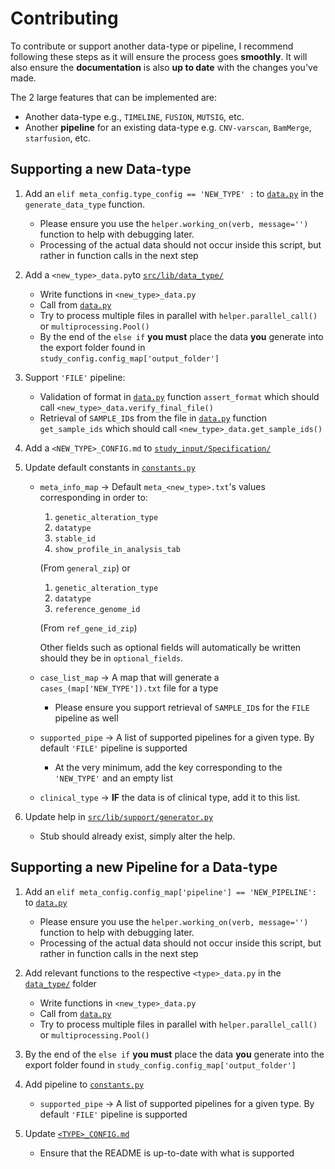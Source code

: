 # Contributing
To contribute or support another data-type or pipeline, I recommend following these steps as it will ensure the process goes **smoothly**. It will also ensure the **documentation** is also **up to date** with the changes you've made.

The 2 large features that can be implemented are:
* Another data-type e.g., `TIMELINE`, `FUSION`, `MUTSIG`, etc.
* Another **pipeline** for an existing data-type e.g. `CNV-varscan`, `BamMerge`, `starfusion`, etc.

## Supporting a new Data-type

1. Add an `elif meta_config.type_config == 'NEW_TYPE' :` to [`data.py`](src/lib/study_generation/data.py) in the `generate_data_type` function.
   * Please ensure you use the `helper.working_on(verb, message='')` function to help with debugging later.
   * Processing of the actual data should not occur inside this script, but rather in function calls in the next step

2. Add a `<new_type>_data.py`to [`src/lib/data_type/`](src/lib/data_type/)
   * Write functions in `<new_type>_data.py`
   * Call from [`data.py`](src/lib/study_generation/data.py)
   * Try to process multiple files in parallel with `helper.parallel_call()` or `multiprocessing.Pool()`
   * By the end of the `else if` **you must** place the data **you** generate into the export folder found in `study_config.config_map['output_folder']`

3. Support `'FILE'` pipeline:
   * Validation of format in [`data.py`](src/lib/study_generation/data.py) function `assert_format` which should call `<new_type>_data.verify_final_file()`
   * Retrieval of `SAMPLE_ID`s from the file in [`data.py`](src/lib/study_generation/data.py) function `get_sample_ids` which should call `<new_type>_data.get_sample_ids()`

4. Add a `<NEW_TYPE>_CONFIG.md` to [`study_input/Specification/`](study_input/Specification/)

5. Update default constants in [`constants.py`](src/lib/constants/constants.py)
   * `meta_info_map` -> Default `meta_<new_type>.txt`'s values corresponding in order to:
      1. `genetic_alteration_type`
      2. `datatype`
      3. `stable_id`
      4. `show_profile_in_analysis_tab`
      
      (From `general_zip`) or
      
      1. `genetic_alteration_type`
      2. `datatype`
      3. `reference_genome_id`
      
      (From `ref_gene_id_zip`)
      
      Other fields such as optional fields will automatically be written should they be in `optional_fields`.
   * `case_list_map` -> A map that will generate a `cases_(map['NEW_TYPE']).txt` file for a type
      * Please ensure you support retrieval of `SAMPLE_ID`s for the `FILE` pipeline as well
   * `supported_pipe` -> A list of supported pipelines for a given type. By default `'FILE'` pipeline is supported
      * At the very minimum, add the key corresponding to the `'NEW_TYPE'` and an empty list
   
   * `clinical_type` -> **IF** the data is of clinical type, add it to this list.

6. Update help in [`src/lib/support/generator.py`](src/lib/tools/generator.py)
   * Stub should already exist, simply alter the help.



## Supporting a new Pipeline for a Data-type

1. Add an `elif meta_config.config_map['pipeline'] == 'NEW_PIPELINE':` to [`data.py`](data.py)
   * Please ensure you use the `helper.working_on(verb, message='')` function to help with debugging later.
   * Processing of the actual data should not occur inside this script, but rather in function calls in the next step

2. Add relevant functions to the respective `<type>_data.py`  in the [`data_type/`](src/lib/data_type/) folder
   * Write functions in `<new_type>_data.py`
   * Call from [`data.py`](src/lib/study_generation/data.py)
   * Try to process multiple files in parallel with `helper.parallel_call()` or `multiprocessing.Pool()`
   
3. By the end of the `else if` **you must** place the data **you** generate into the export folder found in `study_config.config_map['output_folder']`

4. Add pipeline to [`constants.py`](src/lib/constants/constants.py)
   * `supported_pipe` -> A list of supported pipelines for a given type. By default `'FILE'` pipeline is supported

5. Update [`<TYPE>_CONFIG.md`](study_input/Specification/)
   * Ensure that the README is up-to-date with what is supported